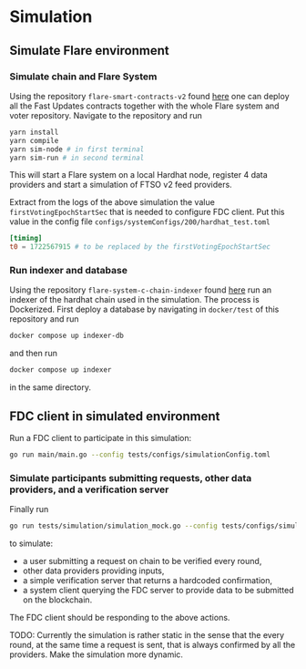 # Simulation

## Simulate Flare environment

### Simulate chain and Flare System

Using the repository `flare-smart-contracts-v2`
found [here](https://gitlab.com/flarenetwork/flare-smart-contracts-v2)
one can deploy all the Fast Updates contracts
together with the whole Flare system and voter repository. Navigate to the
repository and run

```bash
yarn install
yarn compile
yarn sim-node # in first terminal
yarn sim-run # in second terminal
```

This will start a Flare system on a local Hardhat node, register 4
data providers and start a simulation of FTSO v2 feed providers.

Extract from the logs of the above simulation the value `firstVotingEpochStartSec` that
is needed to configure FDC client. Put this value in the config
file `configs/systemConfigs/200/hardhat_test.toml`

```toml
[timing]
t0 = 1722567915 # to be replaced by the firstVotingEpochStartSec
```

### Run indexer and database

Using the repository `flare-system-c-chain-indexer` found [here](https://github.com/flare-foundation/flare-system-c-chain-indexer)
run an indexer of the hardhat chain used in the simulation. The process is Dockerized. First
deploy a database by navigating in `docker/test` of this repository and run
```bash
docker compose up indexer-db
```
and then run 
```bash
docker compose up indexer
```
in the same directory.


## FDC client in simulated environment

Run a FDC client to participate in this simulation:

```bash
go run main/main.go --config tests/configs/simulationConfig.toml
```

### Simulate participants submitting requests, other data providers, and a verification server

Finally run

```bash
go run tests/simulation/simulation_mock.go --config tests/configs/simulationConfig.toml
```

to simulate:

-   a user submitting a request on chain to be verified every round,
-   other data providers providing inputs,
-   a simple verification server that returns a hardcoded confirmation,
-   a system client querying the FDC server to provide data to be submitted on the blockchain.

The FDC client should be responding to the above actions.


TODO: Currently the simulation is rather static in the sense that the every round, at the
same time a request is sent, that is always confirmed by all the providers. Make the
simulation more dynamic.
